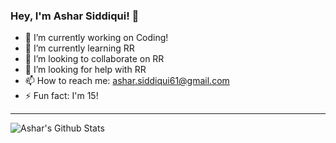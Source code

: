 ### Hey, I'm Ashar Siddiqui! 👋

- 🔭 I’m currently working on Coding!
- 🌱 I’m currently learning RR
- 👯 I’m looking to collaborate on RR
- 🤔 I’m looking for help with RR
- 📫 How to reach me: ashar.siddiqui61@gmail.com
- ⚡ Fun fact: I'm 15!

---
<img align="left" alt = "Ashar's Github Stats" src = "https://github-readme-stats.vercel.app/api?username=Ashar-Siddiqui&show_icons=true&hide_border=true&count_private=true&count_public=true&theme=radical" />


